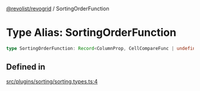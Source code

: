 [@revolist/revogrid](README.md) / SortingOrderFunction

# Type Alias: SortingOrderFunction

```ts
type SortingOrderFunction: Record<ColumnProp, CellCompareFunc | undefined>;
```

## Defined in

[src/plugins/sorting/sorting.types.ts:4](https://github.com/revolist/revogrid/blob/b102ae971c99d2b260b571c48c9b2f785d580474/src/plugins/sorting/sorting.types.ts#L4)
